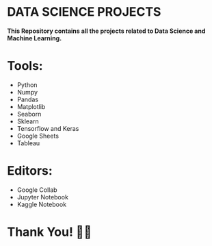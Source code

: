 # DATA SCIENCE PROJECTS
**This Repository contains all the projects related to Data Science and Machine Learning.**

# Tools:

- Python
- Numpy
- Pandas
- Matplotlib
- Seaborn
- Sklearn
- Tensorflow and Keras
- Google Sheets
- Tableau

# Editors:

- Google Collab
- Jupyter Notebook
- Kaggle Notebook

# Thank You! 🚀👻


